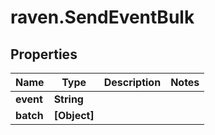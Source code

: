 # raven.SendEventBulk

## Properties
Name | Type | Description | Notes
------------ | ------------- | ------------- | -------------
**event** | **String** |  | 
**batch** | **[Object]** |  | 


